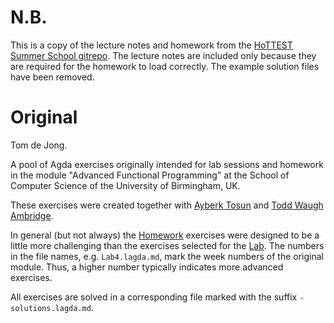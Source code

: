 # N.B.

This is a copy of the lecture notes and homework from 
the [HoTTEST Summer School gitrepo](https://github.com/martinescardo/HoTTEST-Summer-School).
The lecture notes are included only because they are required
for the homework to load correctly. The example solution files have
been removed.

# Original

Tom de Jong.

A pool of Agda exercises originally intended for lab sessions and homework in
the module "Advanced Functional Programming" at the School of Computer Science
of the University of Birmingham, UK.

These exercises were created together with
[Ayberk Tosun](https://www.cs.bham.ac.uk/~axt978/) and
[Todd Waugh Ambridge](https://www.cs.bham.ac.uk/~txw467/).


In general (but not always) the [Homework](Homework) exercises were designed
to be a little more challenging than the exercises selected for the [Lab](Lab).
The numbers in the file names, e.g. `Lab4.lagda.md`, mark the week numbers of
the original module. Thus, a higher number typically indicates more advanced
exercises.

All exercises are solved in a corresponding file marked with the suffix
`-solutions.lagda.md`.